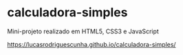 # calculadora-simples
 Mini-projeto realizado em HTML5, CSS3 e JavaScript

https://lucasrodriguescunha.github.io/calculadora-simples/
